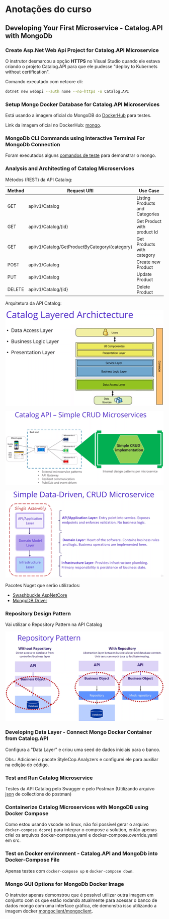 # Anotações do curso

## Developing Your First Microservice - Catalog.API with MongoDb

### Create Asp.Net Web Api Project for Catalog.API Microservice

O instrutor desmarcou a opção **HTTPS** no Visual Studio quando ele estava criando o projeto Catalog.API para que ele pudesse "deploy to Kubernets without certification".

Comando executado com netcore cli:

```bash
dotnet new webapi --auth none --no-https -o Catalog.API
```

### Setup Mongo Docker Database for Catalog.API Microservices

Está usando a imagem oficial do MongoDB do [DockerHub](https://hub.docker.com/) para testes.

Link da imagem oficial no DockerHub: [mongo](https://hub.docker.com/_/mongo).

### MongoDb CLI Commands using Interactive Terminal For MongoDb Connection

Foram executados alguns [comandos de teste](16-Comandos-Testados.md) para demonstrar o mongo.

### Analysis and Architecting of Catalog Microservices

Métodos (REST) da API Catalog:

| Method | Request URI                                    | Use Case                        |
| ------ | ---------------------------------------------- | ------------------------------- |
| GET    | api/v1/Catalog                                 | Listing Products and Categories |
| GET    | api/v1/Catalog/{id}                            | Get Product with product Id     |
| GET    | api/v1/Catalog/GetProductByCategory/{category} | Get Products with category      |
| POST   | api/v1/Catalog                                 | Create new Product              |
| PUT    | api/v1/Catalog                                 | Update Product                  |
| DELETE | api/v1/Catalog/{id}                            | Delete Product                  |

Arquitetura da API Catalog:

![Catalog Layered Archictecture](images/catalog-layered-archictecture.png)

![Simple CRUD Microservices](images/simple-crud-microservices.png)

![Simple Data-Driven, CRUD Microservice](images/simple-data-driven-crud-microservice.png)

Pacotes Nuget que serão utilizados:

- [Swashbuckle.AspNetCore](https://www.nuget.org/packages/Swashbuckle.AspNetCore/)
- [MongoDB.Driver](https://www.nuget.org/packages/mongodb.driver)

### Repository Design Pattern

Vai utilizar o Repository Pattern na API Catalog

![Repository Pattern](images/repository-pattern.png)

### Developing Data Layer - Connect Mongo Docker Container from Catalog.API

Configura a "Data Layer" e criou uma seed de dados iniciais para o banco.

Obs.: Adicionei o pacote StyleCop.Analyzers e configurei ele para auxiliar na edição do código.

### Test and Run Catalog Microservice

Testes da API Catalog pelo Swagger e pelo Postman (Utilizando arquivo [json](Resources/23-Microservices.Net.postman_collection.json) de collections do postman)

### Containerize Catalog Microservices with MongoDB using Docker Compose

Como estou usando vscode no linux, não foi possível gerar o arquivo `docker-compose.dcproj` para integrar o compose a solution, então apenas criei os arquivos docker-compose.yaml e docker-compose.override.yaml em src.

### Test on Docker environment - Catalog.API and MongoDb into Docker-Compose File

Apenas testes com `docker-compose up` e `docker-compose down`.

### Mongo GUI Options for MongoDb Docker Image

O instrutor apenas demonstrou que é possível utilizar outra imagem em conjunto com os que estão rodando atualmente para acessar o banco de dados mongo com uma interface gráfica, ele demonstra isso utilizando a imagem docker [mongoclient/mongoclient](https://hub.docker.com/r/mongoclient/mongoclient/).
